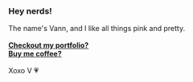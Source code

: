 ### Hey nerds!
The name's Vann, and I like all things pink and pretty. 
\
\
**[Checkout my portfolio?](https://vannirriesarmiento.github.io/portfolio/)**
\
**[Buy me coffee?](https://www.paypal.com/paypalme/sarmientomkv)**
\
\
Xoxo V 💗
